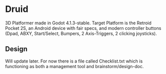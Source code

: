 # Druid #

3D Platformer made in Godot 4.1.3-stable. Target Platform is the Retroid Pocket 2S, an Android device with fair specs, and modern controller buttons (Dpad, ABXY, Start/Select, Bumpers, 2 Axis-Triggers, 2 clicking joysticks).

## Design ##

Will update later. For now there is a file called Checklist.txt which is functioning as both a management tool and brainstorm/design-doc.
